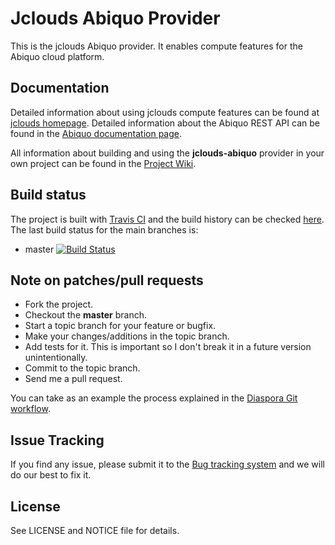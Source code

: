 Jclouds Abiquo Provider
=======================

This is the jclouds Abiquo provider. It enables compute features for the Abiquo cloud platform.

Documentation
-------------

Detailed information about using jclouds compute features can be found at [jclouds homepage](http://www.jclouds.org).
Detailed information about the Abiquo REST API can be found in the
[Abiquo documentation page](http://community.abiquo.com).

All information about building and using the **jclouds-abiquo** provider in your own project
can be found in the [Project Wiki](https://github.com/abiquo/jclouds-abiquo/wiki).


Build status
------------

The project is built with [Travis CI](http://travis-ci.org/) and the build history can be checked [here](http://travis-ci.org/#!/abiquo/jclouds-abiquo/builds).
The last build status for the main branches is:

 * master [![Build Status](https://secure.travis-ci.org/abiquo/jclouds-abiquo.png?branch=master)](http://travis-ci.org/#!/abiquo/jclouds-abiquo/branch_summary)


Note on patches/pull requests
-----------------------------
 
 * Fork the project.
 * Checkout the **master** branch.
 * Start a topic branch for your feature or bugfix.
 * Make your changes/additions in the topic branch.
 * Add tests for it. This is important so I don't break it in a future version unintentionally.
 * Commit to the topic branch.
 * Send me a pull request.

You can take as an example the process explained in the [Diaspora Git workflow](https://github.com/diaspora/diaspora/wiki/Git-Workflow).

Issue Tracking
--------------

If you find any issue, please submit it to the [Bug tracking system](http://jira.abiquo.com/browse/ABIQUOJC) and we will do our best to fix it.


License
-------

See LICENSE and NOTICE file for details.
